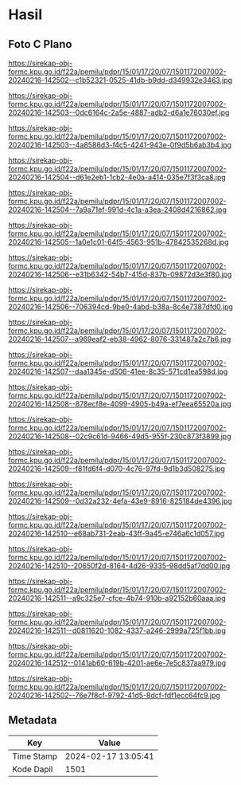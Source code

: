 # Hasil

## Foto C Plano

https://sirekap-obj-formc.kpu.go.id/f22a/pemilu/pdpr/15/01/17/20/07/1501172007002-20240216-142502--c1b52321-0525-41db-b9dd-d349932e3463.jpg

https://sirekap-obj-formc.kpu.go.id/f22a/pemilu/pdpr/15/01/17/20/07/1501172007002-20240216-142503--0dc6164c-2a5e-4887-adb2-d6a1e76030ef.jpg

https://sirekap-obj-formc.kpu.go.id/f22a/pemilu/pdpr/15/01/17/20/07/1501172007002-20240216-142503--4a8586d3-f4c5-4241-943e-0f9d5b6ab3b4.jpg

https://sirekap-obj-formc.kpu.go.id/f22a/pemilu/pdpr/15/01/17/20/07/1501172007002-20240216-142504--d61e2eb1-1cb2-4e0a-a414-035e7f3f3ca8.jpg

https://sirekap-obj-formc.kpu.go.id/f22a/pemilu/pdpr/15/01/17/20/07/1501172007002-20240216-142504--7a9a71ef-991d-4c1a-a3ea-2408d4216862.jpg

https://sirekap-obj-formc.kpu.go.id/f22a/pemilu/pdpr/15/01/17/20/07/1501172007002-20240216-142505--1a0e1c01-64f5-4563-951b-47842535268d.jpg

https://sirekap-obj-formc.kpu.go.id/f22a/pemilu/pdpr/15/01/17/20/07/1501172007002-20240216-142506--e31b6342-54b7-415d-837b-09872d3e3f80.jpg

https://sirekap-obj-formc.kpu.go.id/f22a/pemilu/pdpr/15/01/17/20/07/1501172007002-20240216-142506--706394cd-9be0-4abd-b38a-8c4e7387dfd0.jpg

https://sirekap-obj-formc.kpu.go.id/f22a/pemilu/pdpr/15/01/17/20/07/1501172007002-20240216-142507--a969eaf2-eb38-4962-8076-331487a2c7b6.jpg

https://sirekap-obj-formc.kpu.go.id/f22a/pemilu/pdpr/15/01/17/20/07/1501172007002-20240216-142507--daa1345e-d506-41ee-8c35-571cd1ea598d.jpg

https://sirekap-obj-formc.kpu.go.id/f22a/pemilu/pdpr/15/01/17/20/07/1501172007002-20240216-142508--878ecf8e-4099-4905-b49a-ef7eea65520a.jpg

https://sirekap-obj-formc.kpu.go.id/f22a/pemilu/pdpr/15/01/17/20/07/1501172007002-20240216-142508--02c9c61d-9466-49d5-955f-230c873f3899.jpg

https://sirekap-obj-formc.kpu.go.id/f22a/pemilu/pdpr/15/01/17/20/07/1501172007002-20240216-142509--f81fd6f4-d070-4c76-97fd-9d1b3d508275.jpg

https://sirekap-obj-formc.kpu.go.id/f22a/pemilu/pdpr/15/01/17/20/07/1501172007002-20240216-142509--0d32a232-4efa-43e9-8916-825184de4396.jpg

https://sirekap-obj-formc.kpu.go.id/f22a/pemilu/pdpr/15/01/17/20/07/1501172007002-20240216-142510--e68ab731-2eab-43ff-9a45-e746a6c1d057.jpg

https://sirekap-obj-formc.kpu.go.id/f22a/pemilu/pdpr/15/01/17/20/07/1501172007002-20240216-142510--20650f2d-8164-4d26-9335-98dd5af7dd00.jpg

https://sirekap-obj-formc.kpu.go.id/f22a/pemilu/pdpr/15/01/17/20/07/1501172007002-20240216-142511--a9c325e7-cfce-4b74-910b-a92152b60aaa.jpg

https://sirekap-obj-formc.kpu.go.id/f22a/pemilu/pdpr/15/01/17/20/07/1501172007002-20240216-142511--d0811620-1082-4337-a246-2999a725f1bb.jpg

https://sirekap-obj-formc.kpu.go.id/f22a/pemilu/pdpr/15/01/17/20/07/1501172007002-20240216-142512--0141ab60-619b-4201-ae6e-7e5c837aa979.jpg

https://sirekap-obj-formc.kpu.go.id/f22a/pemilu/pdpr/15/01/17/20/07/1501172007002-20240216-142502--76e7f8cf-9792-41d5-8dcf-fdf1ecc64fc9.jpg


## Metadata

| Key        | Value               |
| ---------- | ------------------- |
| Time Stamp | 2024-02-17 13:05:41 |
| Kode Dapil | 1501                |



